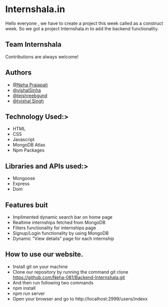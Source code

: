
# Internshala.in

Hello everyone , we have to create a project this week called as a construct week. So we got a project Internshala.in to add the backend functionality. 
## Team Internshala

Contributions are always welcome!


  
## Authors

- [@Neha Prajapati](https://github.com/Neha-081)
- [@vishalSinha](https://github.com/Vishal062)
- [@tejshreebgund](https://github.com/tejshreebgund)
- [@tvishal Singh](https://github.com/shepaC)


  
## Technology Used:>

- HTML
- CSS
- Javascript
- MongoDB Atlas
- Npm Packages

## Libraries and APIs used:>
- Mongoose
- Express
- Dom

## Features buit
- Implimented dynamic search bar on home page
- Realtime internships fetched from MongoDB
- Filters functionality for internships page
- Signup/Login functionality by using MongoDB
- Dynamic "View details" page for each internship

## How to use our website.
- Install git on your machine
- Clone our repository by running the command git clone https://github.com/Neha-081/Backend-Internshala.git
- And then run following two commands
- npm install
- npm run server
- Open your browser and go to http://localhost:2999/users/indexx

  
